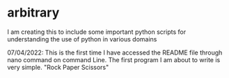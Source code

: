 # arbitrary
I am creating this to include some important python scripts for understanding the use of python in various domains

07/04/2022: This is the first time I have accessed the README file through nano command on command Line.
The first program I am about to write is very simple. "Rock Paper Scissors"

